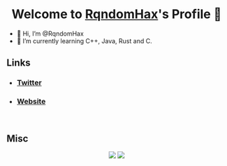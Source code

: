 <p align="center">
  <h1 align="center">Welcome to <a href="https://github.com/RqndomHax">RqndomHax</a>'s Profile 👋</h1>
</p>
<ul>
  <li>👋 Hi, I’m @RqndomHax</li>
  <li>🌱 I’m currently learning C++, Java, Rust and C.</li>
</ul>

## Links

<ul>

  ### <li> <a href="https://twitter.com/rqndomhax">Twitter</a> </li>

  ### <li> <a href="https://rqndomhax.io">Website</a> </li>

 </ul>
 
 <br>
  
  ## Misc
  
 <p align="center">
    <image src="https://github-readme-stats.vercel.app/api/top-langs/?username=RqndomHax&langs_count=10&layout=compact&theme=tokyonight">
    <image src="https://github-readme-stats-zeta-wine.vercel.app/api?username=RqndomHax&show_icons=true&theme=tokyonight&hide_title=true&include_all_commits=true"><br>

</p>
      
